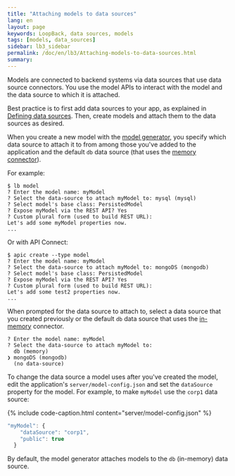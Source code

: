 ```yaml
---
title: "Attaching models to data sources"
lang: en
layout: page
keywords: LoopBack, data sources, models
tags: [models, data_sources]
sidebar: lb3_sidebar
permalink: /doc/en/lb3/Attaching-models-to-data-sources.html
summary:
---
```

Models are connected to backend systems via data sources that use data source connectors.  You use the model APIs to interact with the model and the data source to which it is attached.

Best practice is to first add data sources to your app, as explained in [Defining data sources](Defining-data-sources.html).  Then, create models and attach them to the
data sources as desired.

When you create a new model with the [model generator](Model-generator.html),
you specify which data source to attach it to from among those you've added to the application and the default `db` data source (that uses the [memory connector](Memory-connector.html)).

For example:

```
$ lb model
? Enter the model name: myModel
? Select the data-source to attach myModel to: mysql (mysql)
? Select model's base class: PersistedModel
? Expose myModel via the REST API? Yes
? Custom plural form (used to build REST URL):
Let's add some myModel properties now.
...
```

Or with API Connect:

```
$ apic create --type model
? Enter the model name: myModel
? Select the data-source to attach myModel to: mongoDS (mongodb)
? Select model's base class: PersistedModel
? Expose myModel via the REST API? Yes
? Custom plural form (used to build REST URL):
Let's add some test2 properties now.
...
```

When prompted for the data source to attach to, select a data source that you created previously or the default `db` data source that uses the [in-memory](Memory-connector.html) connector. 

```shell
? Enter the model name: myModel
? Select the data-source to attach myModel to:
  db (memory)
❯ mongoDS (mongodb)
  (no data-source)
```

To change the data source a model uses after you've created the model, edit the application's `server/model-config.json` and set the `dataSource` property for the model. For example, to make `myModel` use the `corp1` data source:

{% include code-caption.html content="server/model-config.json" %}
```javascript
"myModel": {
    "dataSource": "corp1",
    "public": true
  }
```

By default, the model generator attaches models to the `db` (in-memory) data source.
